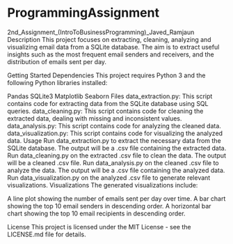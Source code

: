 # ProgrammingAssignment
2nd_Assignment_(IntroToBusinessProgramming)_Javed_Ramjaun
Description
This project focuses on extracting, cleaning, analyzing and visualizing email data from a SQLite database. The aim is to extract useful insights such as the most frequent email senders and receivers, and the distribution of emails sent per day.

Getting Started
Dependencies
This project requires Python 3 and the following Python libraries installed:

Pandas
SQLite3
Matplotlib
Seaborn
Files
data_extraction.py: This script contains code for extracting data from the SQLite database using SQL queries.
data_cleaning.py: This script contains code for cleaning the extracted data, dealing with missing and inconsistent values.
data_analysis.py: This script contains code for analyzing the cleaned data.
data_visualization.py: This script contains code for visualizing the analyzed data.
Usage
Run data_extraction.py to extract the necessary data from the SQLite database. The output will be a .csv file containing the extracted data.
Run data_cleaning.py on the extracted .csv file to clean the data. The output will be a cleaned .csv file.
Run data_analysis.py on the cleaned .csv file to analyze the data. The output will be a .csv file containing the analyzed data.
Run data_visualization.py on the analyzed .csv file to generate relevant visualizations.
Visualizations
The generated visualizations include:

A line plot showing the number of emails sent per day over time.
A bar chart showing the top 10 email senders in descending order.
A horizontal bar chart showing the top 10 email recipients in descending order.


License
This project is licensed under the MIT License - see the LICENSE.md file for details.
